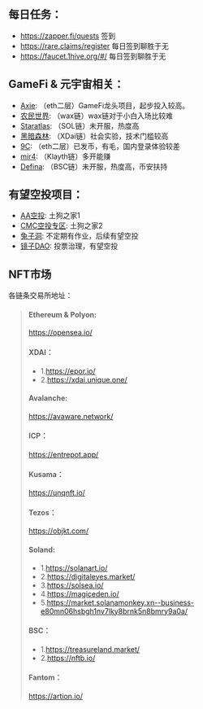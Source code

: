 ## 每日任务：
+ https://zapper.fi/quests 签到 
+ https://rare.claims/register 每日签到聊胜于无
+ https://faucet.1hive.org/#/ 每日签到聊胜于无

## GameFi & 元宇宙相关：
+  [Axie](https://axieinfinity.com/): （eth二层）GameFi龙头项目，起步投入较高。
+  [农民世界](https://farmersworld.io/): （wax链）wax链对于小白入场比较难
+  [Staratlas](https://play.staratlas.com/): （SOL链）未开服，热度高
+  [黑暗森林](https://raritymmo.com/): （XDai链）社会实验，技术门槛较高
+  [9C](http://onboarding.nine-chronicles.com/?ref=88a26b2a7d6c425c913047d9f776f90d): （eth二层）已发币，有毛，国内登录体验较差
+  [mir4](https://www.mir4global.com/): （Klayth链）多开能赚
+  [Defina](https://defina.finance/): （BSC链）未开服，热度高，币安扶持





## 有望空投项目：
+  [AA空投](https://airdropalert.com/): 土狗之家1
+  [CMC空投专区](https://coinmarketcap.com/zh/airdrop/): 土狗之家2
+  [兔子洞](https://rabbithole.gg/): 不定期有作业，后续有望空投
+  [镜子DAO](https://mirror.xyz/race): 投票治理，有望空投


## NFT市场
各链条交易所地址：
> #### Ethereum & Polyon:
> https://opensea.io/ 
> #### XDAI：
> + 1.https://epor.io/
> + 2.https://xdai.unique.one/ 
> #### Avalanche:
> https://avaware.network/
> #### ICP：
> https://entrepot.app/
> #### Kusama：
> https://unqnft.io/
> #### Tezos：
> https://objkt.com/
> #### Soland:
> + 1.https://solanart.io/
> + 2.https://digitaleyes.market/
> + 3.https://solsea.io/
> + 4.https://magiceden.io/
> + 5.https://market.solanamonkey.xn--business-e80mn06hsbgh1nv7lky8brnk5n8bmry9a0a/
> #### BSC：
> + 1.https://treasureland.market/
> + 2.https://nftb.io/ 
> #### Fantom：
> https://artion.io/

